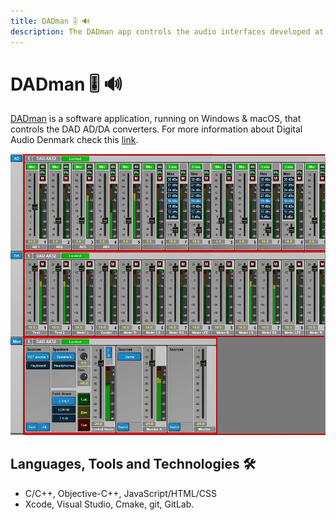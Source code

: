 ```yaml
---
title: DADman 🎚️ 🔊
description: The DADman app controls the audio interfaces developed at Digital Audio Denmark (DAD)
---
```


# DADman 🎚️ 🔊

[DADman](https://digitalaudio.dk/dadman/) is a software application, running on Windows & macOS, that controls the DAD AD/DA converters. For more information about Digital Audio Denmark check this [link](https://digitalaudio.dk/).

<div>
	<img
	class="project-img-asset"
	src="../../public/img/ntp/dadman-gui.jpg"
	alt="DADman"
	title="DADman"/>
</div>



## Languages, Tools and Technologies 🛠️

- C/C++, Objective-C++, JavaScript/HTML/CSS
- Xcode, Visual Studio, Cmake, git, GitLab.
